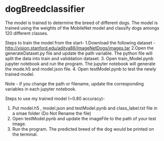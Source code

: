 # dogBreedclassifier
The model is trained to determine the breed of different dogs. The model is trained using the weights of the MobileNet model and classify dogs amongs 120 different classes.

Steps to train the model from the start-
  1.Download the following dataset - http://vision.stanford.edu/aditya86/ImageNetDogs/images.tar
  2.Open the generateDataset.py file and update the path variable. The python file will split the data into train and validdation dataset.
  3. Open train_Model.pynb jupyter notebook and run the program. The jupyter notebook will generate the mode.h5 and model.json file.
  4. Open testModel.pynb to test the newly trained model.

Note - if you change the path or filename, update the corresponding variables in each jupyter notebook.

Steps to use my trained model (~0.80 accuracy)-
  1. Put model.h5 , model.json and testModel.pynb and class_label.txt file in a smae folder (Do Not Rename the file)
  2. Open testModel.pynb and update the imageFile to the path of your test image.
  3. Run the program. The predicted breed of the dog would be printed on the terminal.
